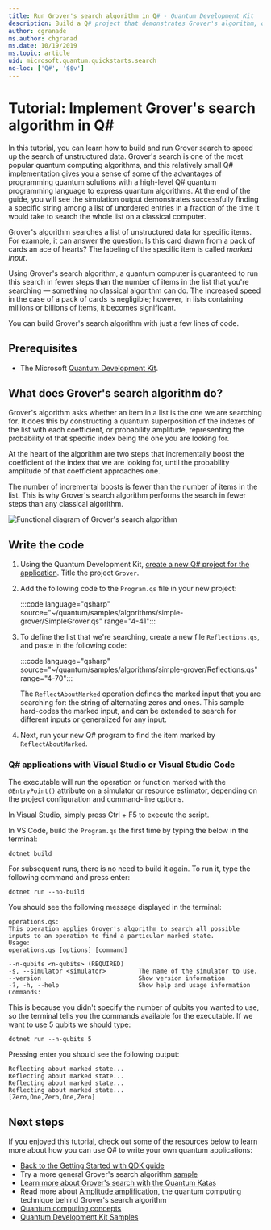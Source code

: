 ```yaml
---
title: Run Grover's search algorithm in Q# - Quantum Development Kit
description: Build a Q# project that demonstrates Grover's algorithm, one of the canonical quantum algorithms.
author: cgranade
ms.author: chgranad
ms.date: 10/19/2019
ms.topic: article
uid: microsoft.quantum.quickstarts.search
no-loc: ['Q#', '$$v']
---
```


# Tutorial: Implement Grover's search algorithm in Q\#

In this tutorial, you can learn how to build and run Grover search to speed up the search of unstructured data.  Grover's search is one of the most popular quantum computing algorithms, and this relatively small Q# implementation gives you a sense of some of the advantages of programming quantum solutions with a high-level Q# quantum programming language to express quantum algorithms.  At the end of the guide, you will see the simulation output demonstrates successfully finding a specific string among a list of unordered entries in a fraction of the time it would take to search the whole list on a classical computer.

Grover's algorithm searches a list of unstructured data for specific items. For example, it can answer the question: Is this card drawn from a pack of cards an ace of hearts? The labeling of the specific item is called _marked input_.

Using Grover's search algorithm, a quantum computer is guaranteed to run this search in fewer steps than the number of items in the list that you're searching — something no classical algorithm can do. The increased speed in the case of a pack of cards is negligible; however, in lists containing millions or billions of items, it becomes significant.

You can build Grover's search algorithm with just a few lines of code.

## Prerequisites

- The Microsoft [Quantum Development Kit][install].

## What does Grover's search algorithm do?

Grover's algorithm asks whether an item in a list is the one we are searching for. It does this by constructing a quantum superposition of the indexes of the list with each coefficient, or probability amplitude, representing the probability of that specific index being the one you are looking for.

At the heart of the algorithm are two steps that incrementally boost the coefficient of the index that we are looking for, until the probability amplitude of that coefficient approaches one.

The number of incremental boosts is fewer than the number of items in the list. This is why Grover's search algorithm performs the search in fewer steps than any classical algorithm.

![Functional diagram of Grover's search algorithm](~/media/grover.png)

## Write the code

1. Using the Quantum Development Kit, [create a new Q# project for the application](xref:microsoft.quantum.install.standalone). Title the project `Grover`.

1. Add the following code to the `Program.qs` file in your new project:

    :::code language="qsharp" source="~/quantum/samples/algorithms/simple-grover/SimpleGrover.qs" range="4-41":::

1. To define the list that we're searching, create a new file `Reflections.qs`, and paste in the following code:

    :::code language="qsharp" source="~/quantum/samples/algorithms/simple-grover/Reflections.qs" range="4-70":::

    The `ReflectAboutMarked` operation defines the marked input that you are searching for: the string of alternating zeros and ones. This sample hard-codes the marked input, and can be extended to search for different inputs or generalized for any input.

1. Next, run your new Q# program to find the item marked by `ReflectAboutMarked`.

### Q# applications with Visual Studio or Visual Studio Code

The executable will run the operation or function marked with the `@EntryPoint()` attribute on a simulator or resource estimator, depending on the project configuration and command-line options.

In Visual Studio, simply press Ctrl + F5 to execute the script.

In VS Code, build the `Program.qs` the first time by typing the below in the terminal:

```Command line
dotnet build
```

For subsequent runs, there is no need to build it again. To run it, type the following command and press enter:

```Command line
dotnet run --no-build
```

You should see the following message displayed in the terminal:

```
operations.qs:
This operation applies Grover's algorithm to search all possible inputs to an operation to find a particular marked state.
Usage:
operations.qs [options] [command]

--n-qubits <n-qubits> (REQUIRED)
-s, --simulator <simulator>         The name of the simulator to use.
--version                           Show version information
-?, -h, --help                      Show help and usage information
Commands:
```

This is because you didn't specify the number of qubits you wanted to use,
so the terminal tells you the commands available for the executable. If we
want to use 5 qubits we should type:

```Command line
dotnet run --n-qubits 5
```

Pressing enter you should see the following output:

```
Reflecting about marked state...
Reflecting about marked state...
Reflecting about marked state...
Reflecting about marked state...
[Zero,One,Zero,One,Zero]
```

## Next steps

If you enjoyed this tutorial, check out some of the resources below to learn more about how you can use Q# to write your own quantum applications:

- [Back to the Getting Started with QDK guide](xref:microsoft.quantum.welcome)
- Try a more general Grover's search algorithm [sample](https://github.com/microsoft/Quantum/tree/master/samples/algorithms/database-search)
- [Learn more about Grover's search with the Quantum Katas](xref:microsoft.quantum.overview.katas)
- Read more about [Amplitude amplification][amplitude-amplification], the quantum computing technique behind Grover's search algorithm
- [Quantum computing concepts](xref:microsoft.quantum.concepts.intro)
- [Quantum Development Kit Samples](https://docs.microsoft.com/samples/browse/?products=qdk)

<!-- LINKS -->

[install]: xref:microsoft.quantum.install
[amplitude-amplification]: xref:microsoft.quantum.libraries.standard.algorithms#amplitude-amplification
